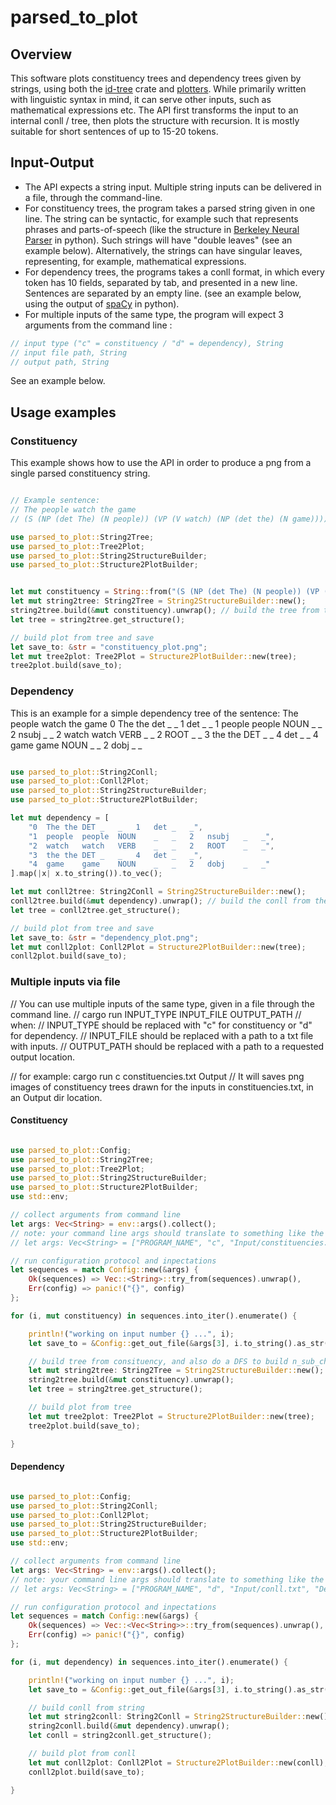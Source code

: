 # parsed_to_plot


## Overview

This software plots constituency trees and dependency trees given by strings, using both the [id-tree](https://crates.io/crates/id_tree) crate and [plotters](https://crates.io/crates/plotters). While primarily written with linguistic syntax in mind, it can serve other inputs, such as mathematical expressions etc. The API first transforms the input to an internal conll / tree, then plots the structure with recursion. It is mostly suitable for short sentences of up to 15-20 tokens.

## Input-Output

* The API expects a string input. Multiple string inputs can be delivered in a file, through the command-line.
* For constituency trees, the program takes a parsed string given in one line. The string can be syntactic, for example
such that represents phrases and parts-of-speech (like the structure in [Berkeley Neural Parser](https://pypi.org/project/benepar/)
in python). Such strings will have "double leaves" (see an example below). Alternatively, the strings can have singular leaves,
representing, for example, mathematical expressions.
* For dependency trees, the programs takes a conll format, in which every token has 10 fields, separated by tab, and
presented in a new line. Sentences are separated by an empty line. (see an example below, using the output of
[spaCy](https://spacy.io/) in python).
* For multiple inputs of the same type, the program will expect 3 arguments from the command line :
```rust
// input type ("c" = constituency / "d" = dependency), String
// input file path, String
// output path, String
```
See an example below.

## Usage examples
### Constituency

This example shows how to use the API in order to produce a png from a single parsed constituency string.

```rust

// Example sentence:
// The people watch the game
// (S (NP (det The) (N people)) (VP (V watch) (NP (det the) (N game))))

use parsed_to_plot::String2Tree;
use parsed_to_plot::Tree2Plot;
use parsed_to_plot::String2StructureBuilder;
use parsed_to_plot::Structure2PlotBuilder;


let mut constituency = String::from("(S (NP (det The) (N people)) (VP (V watch) (NP (det the) (N game))))");
let mut string2tree: String2Tree = String2StructureBuilder::new();
string2tree.build(&mut constituency).unwrap(); // build the tree from the string
let tree = string2tree.get_structure();

// build plot from tree and save
let save_to: &str = "constituency_plot.png";
let mut tree2plot: Tree2Plot = Structure2PlotBuilder::new(tree);
tree2plot.build(save_to);

```

### Dependency

This is an example for a simple dependency tree of the sentence:
The people watch the game
0   The the det _   _   1   det   _   _
1	people	people	NOUN	_	_	2	nsubj	_	_
2	watch	watch	VERB	_	_	2	ROOT	_	_
3	the	the	DET	_	_	4	det	_	_
4	game	game	NOUN	_	_	2	dobj	_	_

```rust

use parsed_to_plot::String2Conll;
use parsed_to_plot::Conll2Plot;
use parsed_to_plot::String2StructureBuilder;
use parsed_to_plot::Structure2PlotBuilder;

let mut dependency = [
    "0	The	the	DET	_	_	1	det	_	_",
    "1	people	people	NOUN	_	_	2	nsubj	_	_",
    "2	watch	watch	VERB	_	_	2	ROOT	_	_",
    "3	the	the	DET	_	_	4	det	_	_",
    "4	game	game	NOUN	_	_	2	dobj	_	_"
].map(|x| x.to_string()).to_vec();

let mut conll2tree: String2Conll = String2StructureBuilder::new();
conll2tree.build(&mut dependency).unwrap(); // build the conll from the vector of strings
let tree = conll2tree.get_structure();

// build plot from tree and save
let save_to: &str = "dependency_plot.png";
let mut conll2plot: Conll2Plot = Structure2PlotBuilder::new(tree);
conll2plot.build(save_to);

```

### Multiple inputs via file


// You can use multiple inputs of the same type, given in a file through the command line.
// cargo run INPUT_TYPE INPUT_FILE OUTPUT_PATH
// when:
// INPUT_TYPE should be replaced with "c" for constituency or "d" for dependency.
// INPUT_FILE should be replaced with a path to a txt file with inputs.
// OUTPUT_PATH should be replaced with a path to a requested output location.

// for example: cargo run c constituencies.txt Output
// It will saves png images of constituency trees drawn for the inputs in constituencies.txt, in an Output dir location.


#### Constituency

```rust

use parsed_to_plot::Config;
use parsed_to_plot::String2Tree;
use parsed_to_plot::Tree2Plot;
use parsed_to_plot::String2StructureBuilder;
use parsed_to_plot::Structure2PlotBuilder;
use std::env;

// collect arguments from command line
let args: Vec<String> = env::args().collect();
// note: your command line args should translate to something like the following:
// let args: Vec<String> = ["PROGRAM_NAME", "c", "Input/constituencies.txt", "ConOutput"].map(|x| x.to_string()).to_vec();

// run configuration protocol and inpectations
let sequences = match Config::new(&args) {
    Ok(sequences) => Vec::<String>::try_from(sequences).unwrap(),
    Err(config) => panic!("{}", config)
};

for (i, mut constituency) in sequences.into_iter().enumerate() {

    println!("working on input number {} ...", i);
    let save_to = &Config::get_out_file(&args[3], i.to_string().as_str());

    // build tree from consituency, and also do a DFS to build n_sub_children from trait
    let mut string2tree: String2Tree = String2StructureBuilder::new();
    string2tree.build(&mut constituency).unwrap();
    let tree = string2tree.get_structure();

    // build plot from tree
    let mut tree2plot: Tree2Plot = Structure2PlotBuilder::new(tree);
    tree2plot.build(save_to);

}

```

#### Dependency

```rust

use parsed_to_plot::Config;
use parsed_to_plot::String2Conll;
use parsed_to_plot::Conll2Plot;
use parsed_to_plot::String2StructureBuilder;
use parsed_to_plot::Structure2PlotBuilder;
use std::env;

// collect arguments from command line
let args: Vec<String> = env::args().collect();
// note: your command line args should translate to something like the following:
// let args: Vec<String> = ["PROGRAM_NAME", "d", "Input/conll.txt", "DepOutput"].map(|x| x.to_string()).to_vec();

// run configuration protocol and inpectations
let sequences = match Config::new(&args) {
    Ok(sequences) => Vec::<Vec<String>>::try_from(sequences).unwrap(),
    Err(config) => panic!("{}", config)
};

for (i, mut dependency) in sequences.into_iter().enumerate() {

    println!("working on input number {} ...", i);
    let save_to = &Config::get_out_file(&args[3], i.to_string().as_str());

    // build conll from string
    let mut string2conll: String2Conll = String2StructureBuilder::new();
    string2conll.build(&mut dependency).unwrap();
    let conll = string2conll.get_structure();

    // build plot from conll
    let mut conll2plot: Conll2Plot = Structure2PlotBuilder::new(conll);
    conll2plot.build(save_to);

}

```
